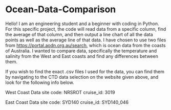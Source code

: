 # Ocean-Data-Comparison
Hello! I am an engineering student and a beginner with coding in Python. For this specific project, the code will read data from a specific column, find the average of that column, and then output a line chart of all the data points as well as the average line of that data. I have chosen to use two files from https://portal.aodn.org.au/search, which is ocean data from the coasts of Australia. I wanted to compare data, specifically the temperature and salinity from the West and East coasts and find any differences between them.

If you wish to find the exact .csv files I used for the data, you can find them by navigating to the CTD data selection on the website given above, and look for the following info below.

West Coast Data
site code: NRSROT
cruise_id: 3019 

East Coast Data
site code: SYD140 
cruise_id: SYD140_046  
